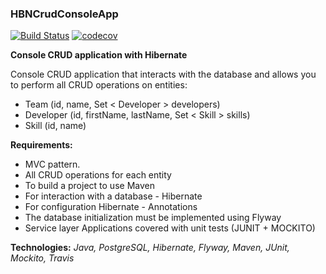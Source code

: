 ### HBNCrudConsoleApp

[![Build Status](https://app.travis-ci.com/jmoloko/HBNCrudConsoleApp.svg?branch=main)](https://app.travis-ci.com/jmoloko/HBNCrudConsoleApp)
[![codecov](https://codecov.io/gh/jmoloko/HBNCrudConsoleApp/branch/main/graph/badge.svg?token=O0DQU9I1AI)](https://codecov.io/gh/jmoloko/HBNCrudConsoleApp)

**Console CRUD application with Hibernate**

Console CRUD application that interacts with the database and allows you to perform all CRUD operations on entities:
* Team (id, name, Set < Developer > developers)
* Developer (id, firstName, lastName, Set < Skill > skills)
* Skill (id, name)

**Requirements:**
* MVC pattern.
* All CRUD operations for each entity
* To build a project to use Maven
* For interaction with a database - Hibernate
* For configuration Hibernate - Annotations 
* The database initialization must be implemented using Flyway 
* Service layer Applications covered with unit tests (JUNIT + MOCKITO)

**Technologies:** _Java, PostgreSQL, Hibernate, Flyway, Maven, JUnit, Mockito, Travis_
